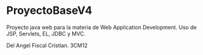 # ProyectoBaseV4
Proyecto java web para la materia de Web Application Development. Uso de JSP, Servlets, EL, JDBC y MVC.

Del Angel Fiscal Cristian. 3CM12
